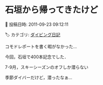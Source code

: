# 石垣から帰ってきたけど

📅 投稿日時: 2011-09-23 09:12:11

🏷️ カテゴリ: [ダイビング日記](ce3a7a8d424d112fce83ee85c81a0e344.md)

コモドレポートを書く暇がなかった…


今回，石垣で400本記念でした．


7-9月，スキーシーズンのオフしか潜らない


季節ダイバーだけど，潜ったなぁ…
